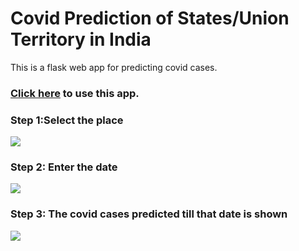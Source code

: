 # Covid Prediction of States/Union Territory in India

This is a flask web app for predicting covid cases.

### [Click here](https://covid-flask-deploy.herokuapp.com/) to use this app.

### Step 1:Select the place
<img src="https://drive.google.com/uc?export=view&id=1Y1vVE1OU2NQOWziv44jEBwv0O4Z_ZQG2" >

### Step 2: Enter the date 
<img src="https://drive.google.com/uc?export=view&id=1c9axigp2_kcaPGSD-aWBf04vaOg_rkFy" >

### Step 3: The covid cases predicted till that date is shown
<img src="https://drive.google.com/uc?export=view&id=16XR4voM2IhA8-ACQvOvXGHSo9sa1zRS7" >
